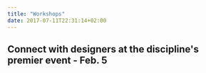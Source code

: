 ```yaml
---
title: "Workshops"
date: 2017-07-11T22:31:14+02:00
---
```

## Connect with designers at the discipline's premier event - Feb. 5
